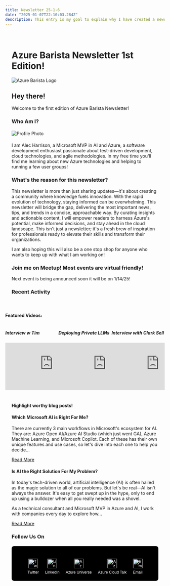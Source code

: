 ```yaml
---
title: Newsletter 25-1-6
date: "2025-01-07T22:10:03.284Z"
description: This entry is my goal to explain why I have created a newsletter, what I plan to include in it, and what you should expect from it!
---
```


<div class="newsletter-content">

# Azure Barista Newsletter 1st Edition!

![Azure Barista Logo](https://stratus.campaign-image.com/images/1389757000000070614_zc_v1_1736225420747_azurebarista.jpg)

## Hey there!

Welcome to the first edition of Azure Barista Newsletter!

### Who Am I?

![Profile Photo](https://stratus.campaign-image.com/images/1389757000000070614_zc_v1_1736226263861_me.jpeg)

I am Alec Harrison, a Microsoft MVP in AI and Azure, a software development enthusiast passionate about test-driven development, cloud technologies, and agile methodologies. In my free time you'll find me learning about new Azure technologies and helping to running a few user groups!

### What's the reason for this newsletter?

This newsletter is more than just sharing updates—it's about creating a community where knowledge fuels innovation. With the rapid evolution of technology, staying informed can be overwhelming. This newsletter will bridge the gap, delivering the most important news, tips, and trends in a concise, approachable way. By curating insights and actionable content, I will empower readers to harness Azure's potential, make informed decisions, and stay ahead in the cloud landscape. This isn't just a newsletter; it's a fresh brew of inspiration for professionals ready to elevate their skills and transform their organizations.

I am also hoping this will also be a one stop shop for anyone who wants to keep up with what I am working on!

### Join me on Meetup! Most events are virtual friendly!

Next event is being announced soon it will be on 1/14/25!

### Recent Activity
</div>

#### Featured Videos:
<div class="row">
	<div class="column">
		<h5> Interview w Tim </h5>
		<iframe src="https://www.youtube.com/embed/qxDJsPgmZIw?si=h0659Wb4v3ld2FjE" title="YouTube video player" frameborder="0" allow="accelerometer; autoplay; clipboard-write; encrypted-media; gyroscope; picture-in-picture; web-share" referrerpolicy="strict-origin-when-cross-origin" allowfullscreen></iframe>
	</div>
	<div class="column">
		<h5> Deploying Private LLMs </h5>
		<iframe src="https://www.youtube.com/embed/dbYDQ1FbIVs?si=LazenLtRKDZm-joE" title="YouTube video player" frameborder="0" allow="accelerometer; autoplay; clipboard-write; encrypted-media; gyroscope; picture-in-picture; web-share" referrerpolicy="strict-origin-when-cross-origin" allowfullscreen></iframe>
	</div>
	<div class="column">
		<h5> Interview with Clark Sell </h5>
		<iframe src="https://www.youtube.com/embed/0p4hDpVyPHU?si=4o_8N-_m05s6wVVi" title="YouTube video player" frameborder="0" allow="accelerometer; autoplay; clipboard-write; encrypted-media; gyroscope; picture-in-picture; web-share" referrerpolicy="strict-origin-when-cross-origin" allowfullscreen></iframe>
	</div>
</div>

<div class="newsletter-content">
<h4> Highlight worthy blog posts! </h4>

#### Which Microsoft AI is Right For Me?
There are currently 3 main workflows in Microsoft's ecosystem for AI. They are: Azure Open AI/Azure AI Studio (which just went GA), Azure Machine Learning, and Microsoft Copilot. Each of these has their own unique features and use cases, so let's dive into each one to help you decide...

[Read More](https://www.azurebarista.com/which-ai-is-for-me/)

#### Is AI the Right Solution For My Problem?
In today's tech-driven world, artificial intelligence (AI) is often hailed as the magic solution to all of our problems. But let's be real—AI isn't always the answer. It's easy to get swept up in the hype, only to end up using a bulldozer when all you really needed was a shovel.

As a technical consultant and Microsoft MVP in Azure and AI, I work with companies every day to explore how...

[Read More](https://leantechniques.com/2024/10/04/is-ai-the-right-solution-for-my-problem-ai-decisioning-flowchart-tool/)

### Follow Us On

<div class="social-links">
  <a href="https://x.com/Alec13355" class="social-link">
    <img src="https://stratus.campaign-image.com/images/1389757000000070614_1_1736229290483_zcsclwgttwt2.png" alt="Twitter" />
    <span>Twitter</span>
  </a>
  <a href="https://www.linkedin.com/in/alec13355/" class="social-link">
    <img src="https://stratus.campaign-image.com/images/1389757000000070614_2_1736229290622_zcsclwgtlin2.png" alt="LinkedIn" />
    <span>LinkedIn</span>
  </a>
  <a href="https://www.youtube.com/@imaug-iowamicrosoftazureus6005" class="social-link">
    <img src="https://stratus.campaign-image.com/images/1389757000000070614_3_1736229290666_zcsclwgtyt2.png" alt="Azure Universe" />
    <span>Azure Universe</span>
  </a>
  <a href="https://feeds.simplecast.com/VN2wnFJq" class="social-link">
    <img src="https://stratus.campaign-image.com/images/1389757000000070614_4_1736229290708_zcsclwgtrss2.png" alt="Azure Cloud Talk" />
    <span>Azure Cloud Talk</span>
  </a>
  <a href="mailto:alec@xerikos.com" class="social-link">
    <img src="https://stratus.campaign-image.com/images/1389757000000070614_5_1736229290745_zcsclwgtmail2.png" alt="Email" />
    <span>Email</span>
  </a>
</div>

</div>

<style>
.newsletter-content {
  max-width: 800px;
  margin: 0 auto;
  padding: 20px;
}

.newsletter-content img {
  max-width: 100%;
  height: auto;
  display: block;
  margin: 20px auto;
}

@media screen and (max-width: 800px) {
  .column {
    width: 100%;
  }
}

@media screen and (min-width: 801px){
	.column {
		float: left;
		width: 33.33%;
	}
}

/* Clear floats after the columns */
.row:after {
  content: "";
  display: table;
  clear: both;
}

.social-links {
  display: flex;
  justify-content: center;
  flex-wrap: wrap;
  gap: 20px;
  margin: 20px 0;
  background-color: black;
  padding: 20px;
  border-radius: 8px;
}

.social-link {
  display: flex;
  flex-direction: column;
  align-items: center;
  text-decoration: none;
  color: #ffffff;
  font-family: Arial, Helvetica, sans-serif;
  font-size: 12px;
}

.social-link img {
  width: 30px;
  height: 30px;
  margin-bottom: 6px;
}

.social-link span {
  text-align: center;
}

</style>
